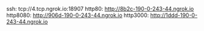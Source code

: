 ssh: tcp://4.tcp.ngrok.io:18907 
http80: http://8b2c-190-0-243-44.ngrok.io 
http8080: http://906d-190-0-243-44.ngrok.io 
http3000: http://1ddd-190-0-243-44.ngrok.io 
